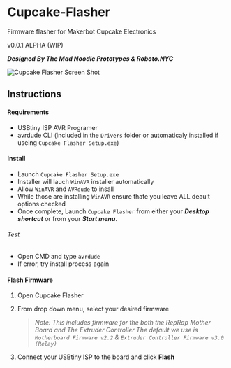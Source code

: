 # Cupcake-Flasher
Firmware flasher for Makerbot Cupcake Electronics

v0.0.1 ALPHA (WIP)

_**Designed By The Mad Noodle Prototypes & Roboto.NYC**_

![Cupcake Flasher Screen Shot](https://static.wixstatic.com/media/59d0ff_f8962ed15639492c8ae3b08d66449426~mv2.jpg)

Instructions
---

#### Requirements

- USBtiny ISP AVR Programer
- avrdude CLI (included in the `Drivers` folder or automaticaly installed if useing `Cupcake Flasher Setup.exe`)


#### **Install**
- Launch `Cupcake Flasher Setup.exe`
- Installer will lauch `WinAVR` installer automatically
- Allow `WinAVR` and `AVRdude` to insall
- While those are installing `WinAVR` ensure thate you leave ALL deault options checked
- Once complete, Launch `Cupcake Flasher` from either your _**Desktop shortcut**_ or from your _**Start menu**_.


###### Test
- Open CMD and type `avrdude`
- If error, try install process again


#### Flash Firmware

1. Open Cupcake Flasher
2. From drop down menu, select your desired firmware

    >_Note: This includes firmware for the both the RepRap Mother Board and The Extruder Controller
    The default we use is `Motherboard Firmware v2.2`  & `Extruder Controller Firmware v3.0 (Relay)`_
 3. Connect your USBtiny ISP to the board and click **Flash**
